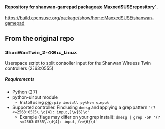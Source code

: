 #### Repository for shanwan-gamepad packageate MaxxedSUSE repository`.

https://build.opensuse.org/package/show/home:MaxxedSUSE/shanwan-gamepad




## From the original repo
### ShanWanTwin_2-4Ghz_Linux
Userspace script to split controller input for the Shanwan Wireless Twin controllers (2563:0555)


##### Requirements
- Python (2.7)
- python-uinput module
  - Install using [pip](https://pip.pypa.io/en/stable/installing/#id7): `pip install python-uinput`
- Supported controller. Find using `dmesg` and applying a grep pattern `'(?<=2563:0555\.\d{4}: input,)\w{6}\d'`
   - Example (flags may differ on your grep install): `dmesg | grep -oP '(?<=2563:0555\.\d{4}: input,)\w{6}\d'`
